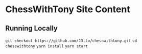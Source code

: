 # ChessWithTony Site Content

## Running Locally


`git checkout https://github.com/J3tto/chesswithtony.git`
`cd chesswithtony`
`yarn install`
`yarn start`
